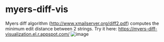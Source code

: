 # myers-diff-vis
Myers diff algorithm (http://www.xmailserver.org/diff2.pdf) computes the minimum edit distance between 2 strings. Try it here: https://myers-diff-visualization.el.r.appspot.com/
![image](https://github.com/user-attachments/assets/39595368-e6fb-432a-9bf1-3963f7d27991)

